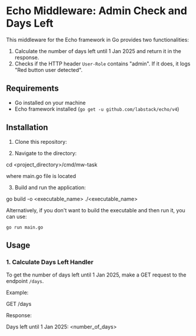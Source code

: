 # Echo Middleware: Admin Check and Days Left

This middleware for the Echo framework in Go provides two functionalities:

1. Calculate the number of days left until 1 Jan 2025 and return it in the response.
2. Checks if the HTTP header `User-Role` contains "admin". If it does, it logs "Red button user detected".


## Requirements

- Go installed on your machine
- Echo framework installed (`go get -u github.com/labstack/echo/v4`)

## Installation

1. Clone this repository:


2. Navigate to the directory:

cd <project_directory>/cmd/mw-task

where main.go file is located


3. Build and run the application:

go build -o <executable_name>
./<executable_name>

Alternatively, if you don't want to build the executable and then run it, you can use:

`go run main.go`

## Usage

### 1. Calculate Days Left Handler

To get the number of days left until 1 Jan 2025, make a GET request to the endpoint `/days`.

Example:

GET /days


Response:

Days left until 1 Jan 2025: <number_of_days>